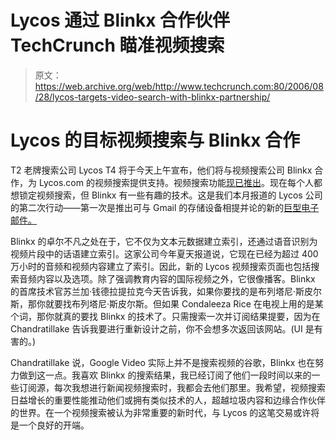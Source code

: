 # Lycos 通过 Blinkx 合作伙伴 TechCrunch 瞄准视频搜索

> 原文：<https://web.archive.org/web/http://www.techcrunch.com:80/2006/08/28/lycos-targets-video-search-with-blinkx-partnership/>

# Lycos 的目标视频搜索与 Blinkx 合作

T2 老牌搜索公司 Lycos T4 将于今天上午宣布，他们将与视频搜索公司 Blinkx 合作，为 Lycos.com 的视频搜索提供支持。视频搜索功能[现已推出](https://web.archive.org/web/20221205204702/http://search.lycos.com/default.asp?tab=multi&loc=searchbox&query=TechCruch&cat=video&x=0&y=0)。现在每个人都想锁定视频搜索，但 Blinkx 有一些有趣的技术。这是我们本月报道的 Lycos 公司的第二次行动——第一次是推出可与 Gmail 的存储设备相提并论的新的[巨型电子邮件。](https://web.archive.org/web/20221205204702/http://www.beta.techcrunch.com/2006/08/02/new-lycos-email-tops-gmail-in-storage-attachment-size/)

 Blinkx 的卓尔不凡之处在于，它不仅为文本元数据建立索引，还通过语音识别为视频片段中的话语建立索引。这家公司今年夏天报道说，它现在已经为超过 400 万小时的音频和视频内容建立了索引。因此，新的 Lycos 视频搜索页面也包括搜索音频内容以及选项。除了强调教育内容的国际视频之外，它很像播客。Blinkx 的首席技术官苏兰加·钱德拉提拉克今天告诉我，如果你要找的是布列塔尼·斯皮尔斯，那你就要找布列塔尼·斯皮尔斯。但如果 Condaleeza Rice 在电视上用的是某个词，那你就真的要找 Blinkx 的技术了。只需搜索一次并订阅结果提要，因为在 Chandratillake 告诉我要进行重新设计之前，你不会想多次返回该网站。(UI 是有害的。)

Chandratillake 说，Google Video 实际上并不是搜索视频的谷歌，Blinkx 也在努力做到这一点。我喜欢 Blinkx 的搜索结果，我已经订阅了他们一段时间以来的一些订阅源，每次我想进行新闻视频搜索时，我都会去他们那里。我希望，视频搜索日益增长的重要性能推动他们或拥有类似技术的人，超越垃圾内容和边缘合作伙伴的世界。在一个视频搜索被认为非常重要的新时代，与 Lycos 的这笔交易或许将是一个良好的开端。
